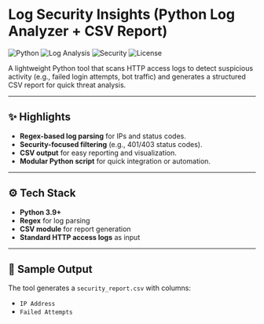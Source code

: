 # Log Security Insights (Python Log Analyzer + CSV Report)

![Python](https://img.shields.io/badge/Python-3.9%2B-blue.svg?style=for-the-badge&logo=python&logoColor=ffdd54)
![Log Analysis](https://img.shields.io/badge/Log%20Analysis-HTTP%20Access%20Log?style=for-the-badge&logo=log&logoColor=ffdd54)
![Security](https://img.shields.io/badge/Threat%20Detection-red.svg?style=for-the-badge&logo=lock&logoColor=ffdd54)
![License](https://img.shields.io/badge/License-MIT-green.svg?style=for-the-badge&logo=license&logoColor=ffdd54)

A lightweight Python tool that scans HTTP access logs to detect suspicious activity (e.g., failed login attempts, bot traffic) and generates a structured CSV report for quick threat analysis.

---

## ✨ Highlights

- **Regex-based log parsing** for IPs and status codes.
- **Security-focused filtering** (e.g., 401/403 status codes).
- **CSV output** for easy reporting and visualization.
- **Modular Python script** for quick integration or automation.

---

## ⚙️ Tech Stack

- **Python 3.9+**
- **Regex** for log parsing
- **CSV module** for report generation
- **Standard HTTP access logs** as input

---

## 📁 Sample Output

The tool generates a `security_report.csv` with columns:
- `IP Address`
- `Failed Attempts`
